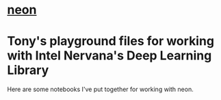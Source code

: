 # [neon](http://neon.nervanasys.com/index.html/index.html)
# Tony's playground files for working with Intel Nervana's Deep Learning Library 

Here are some notebooks I've put together for working with neon.
